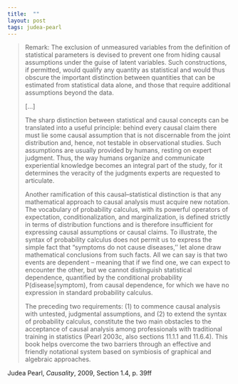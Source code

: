 ```yaml
---
title:  ""
layout: post
tags: judea-pearl
---
```


> Remark: The exclusion of unmeasured variables from the definition of statistical parameters is devised to prevent one from hiding causal assumptions under the guise of latent variables. Such constructions, if permitted, would qualify any quantity as statistical and would thus obscure the important distinction between quantities that can be estimated from statistical data alone, and those that require additional assumptions beyond the data.
> 
> [...]
> 
> The sharp distinction between statistical and causal concepts can be translated into a useful principle: behind every causal claim there must lie some causal assumption that is not discernable from the joint distribution and, hence, not testable in observational studies. Such assumptions are usually provided by humans, resting on expert judgment. Thus, the way humans organize and communicate experiential knowledge becomes an integral part of the study, for it determines the veracity of the judgments experts are
requested to articulate.
>
>Another ramification of this causal–statistical distinction is that any mathematical approach to causal analysis must acquire new notation. The vocabulary of probability calculus, with its powerful operators of expectation, conditionalization, and marginalization, is defined strictly in terms of distribution functions and is therefore insufficient for expressing causal assumptions or causal claims. To illustrate, the syntax of probability calculus does not permit us to express the simple fact that “symptoms do not cause diseases,’’ let alone draw mathematical conclusions from such facts. All we can say is that two events are dependent – meaning that if we find one, we can expect to encounter the other, but we cannot distinguish statistical dependence, quantified by the conditional probability P(disease|symptom), from causal dependence, for which we have no expression in standard probability calculus.
>
>The preceding two requirements: (1) to commence causal analysis with untested, judgmental assumptions, and (2) to extend the syntax of probability calculus, constitute the two main obstacles to the acceptance of causal analysis among professionals with traditional training in statistics (Pearl 2003c, also sections 11.1.1 and 11.6.4). This book helps overcome the two barriers through an effective and friendly notational system based on symbiosis of graphical and algebraic approaches.

Judea Pearl, _Causality_, 2009, Section 1.4, p. 39ff
